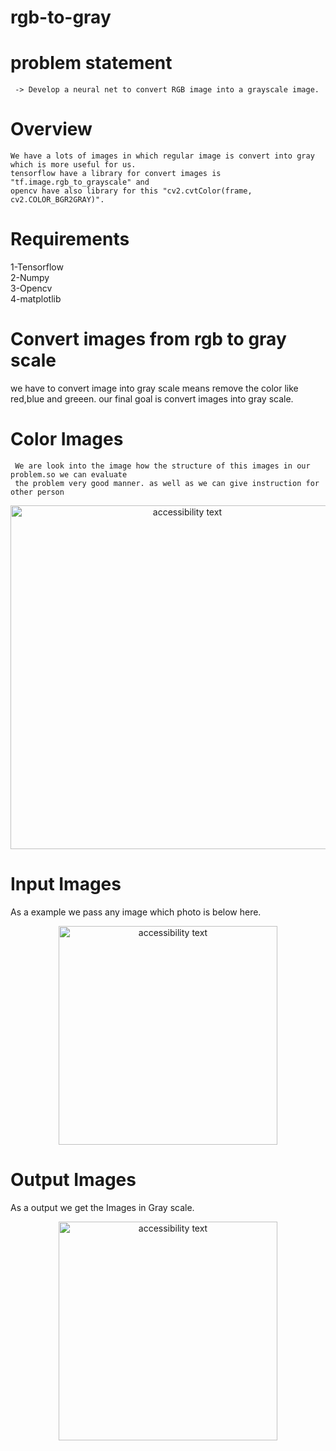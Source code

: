 # rgb-to-gray

# problem statement
     -> Develop a neural net to convert RGB image into a grayscale image.
     
# Overview

    We have a lots of images in which regular image is convert into gray which is more useful for us.
    tensorflow have a library for convert images is "tf.image.rgb_to_grayscale" and 
    opencv have also library for this "cv2.cvtColor(frame, cv2.COLOR_BGR2GRAY)".
    


# Requirements

1-Tensorflow  </br>
2-Numpy  </br>
3-Opencv  </br>
4-matplotlib  </br>

# Convert images from rgb to gray scale
  
  we have to convert image into gray scale means remove the color like red,blue and greeen. our final goal is convert images into gray scale.

# Color Images
     We are look into the image how the structure of this images in our problem.so we can evaluate 
     the problem very good manner. as well as we can give instruction for other person
  <p align="center">
  <img src="https://github.com/milanbhadja7932/rgb-to-gray/blob/master/400px-Beyoglu_4671_tricolor.png" width="550" alt="accessibility text">
     </p>

# Input Images
   As a example we pass any image which photo is below here.
   <p align="center">
  <img src="https://github.com/milanbhadja7932/rgb-to-gray/blob/master/color_24.jpg" width="350" alt="accessibility text">
     </p>
   
# Output Images
   As a output we get the Images in Gray scale.
   <p align="center">
  <img src="https://github.com/milanbhadja7932/rgb-to-gray/blob/master/gray_24.jpg" width="350" alt="accessibility text">
     </p>
     
   
   
